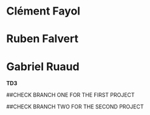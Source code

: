 <h1>Clément Fayol</h1>
<h1>Ruben Falvert</h1>
<h1>Gabriel Ruaud</h1>
<b>TD3</b>

##CHECK BRANCH ONE FOR THE FIRST PROJECT

##CHECK BRANCH TWO FOR THE SECOND PROJECT
